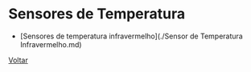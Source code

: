 # Sensores de Temperatura

- [Sensores de temperatura infravermelho](./Sensor de Temperatura Infravermelho.md)

[Voltar](https://lpae.github.io/)

